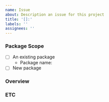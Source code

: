 ```yaml
---
name: Issue
about: Description an issue for this project
title: '[]:'
labels: ''
assignees: ''
---
```


### **Package Scope**

- [ ] An existing package
  - Package name:
- [ ] New package

### **Overview**

### **ETC**
